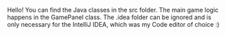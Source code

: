 Hello!
You can find the Java classes in the src folder.
The main game logic happens in the GamePanel class.
The .idea folder can be ignored and is only necessary for the IntelliJ IDEA, which was my Code editor of choice :)
